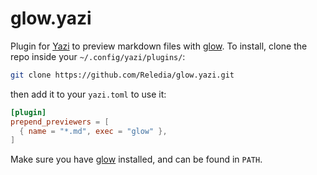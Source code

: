 # glow.yazi

Plugin for [Yazi](https://github.com/sxyazi/yazi) to preview markdown files with [glow](https://github.com/charmbracelet/glow). To install, clone the repo inside your `~/.config/yazi/plugins/`:

```bash
git clone https://github.com/Reledia/glow.yazi.git
```

then add it to your `yazi.toml` to use it:

```toml
[plugin]
prepend_previewers = [
  { name = "*.md", exec = "glow" },
]
```

Make sure you have [glow](https://github.com/charmbracelet/glow) installed, and can be found in `PATH`.
